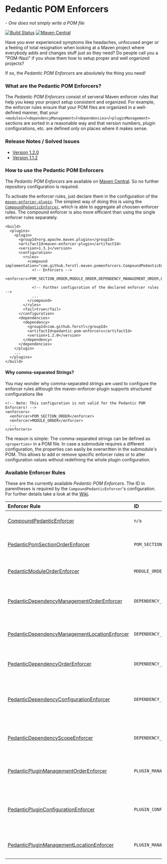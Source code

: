 # Pedantic POM Enforcers
*- One does not simply write a POM file*

[![Build Status](https://travis-ci.org/ferstl/pedantic-pom-enforcers.svg?branch=master)](https://travis-ci.org/ferstl/pedantic-pom-enforcers) [![Maven Central](https://maven-badges.herokuapp.com/maven-central/com.github.ferstl/pedantic-pom-enforcers/badge.svg)](https://maven-badges.herokuapp.com/maven-central/com.github.ferstl/pedantic-pom-enforcers)

Have you ever experienced symptoms like headaches, unfocused anger or a feeling of total resignation when looking at a Maven project where everybody adds and changes stuff just as they need? Do people call you a "POM-Nazi" if you show them how to setup proper and well organized projects?

If so, the *Pedantic POM Enforcers* are absolutely the thing you need!


### What are the Pedantic POM Enforcers?
The *Pedantic POM Enforcers* consist of serveral Maven enforcer rules that help you keep your project setup consistent and organized. For example, the enforcer rules ensure that your POM files are organized in a well-defined manner, that your `<modules>`/`<dependencyManagement>`/`<dependencies>`/`<pluginManagement>` sections are sorted in a reasonable way and that version numbers, plugin configurations, etc. are defined only on places where it makes sense.


### Release Notes / Solved Issues

- [Version 1.2.0](https://github.com/ferstl/pedantic-pom-enforcers/issues?q=milestone%3A%22Version+1.2.0%22+is%3Aclosed)
- [Version 1.1.2](https://github.com/ferstl/pedantic-pom-enforcers/issues?milestone=1&state=closed)


### How to use the Pedantic POM Enforcers
The *Pedantic POM Enforcers* are available on [Maven Central](http://central.maven.org/maven2/com/github/ferstl/pedantic-pom-enforcers/). So no further repository configuration is required.

To activate the enforcer rules, just declare them in the configuration of the [`maven-enforcer-plugin`](http://maven.apache.org/enforcer/maven-enforcer-plugin/). The simplest way of doing this is using the [`CompoundPedanticEnforcer`](https://github.com/ferstl/pedantic-pom-enforcers/wiki/CompoundPedanticEnforcer), which is able to aggregate all choosen enforcer rules. The compound enforcer is also more efficient than using the single enforcer rules separately.

    <build>
      <plugins>
        <plugin>
          <groupId>org.apache.maven.plugins</groupId>
          <artifactId>maven-enforcer-plugin</artifactId>
          <version>1.3.1</version>
          <configuration>
            <rules>
              <compound implementation="com.github.ferstl.maven.pomenforcers.CompoundPedanticEnforcer">
                <!-- Enforcers -->
                <enforcers>POM_SECTION_ORDER,MODULE_ORDER,DEPENDENCY_MANAGEMENT_ORDER,DEPENDENCY_ORDER,PLUGIN_MANAGEMENT_ORDER</enforcers>
              
                <!-- Further configuration of the declared enforcer rules -->
                ...
              </compound>
            </rules>
            <fail>true</fail>
          </configuration>
          <dependencies>
            <dependency>
              <groupId>com.github.ferstl</groupId>
              <artifactId>pedantic-pom-enforcers</artifactId>
              <version>1.2.0</version>
            </dependency>
          </dependencies>
        </plugin>
        ...
      </plugins>
    </build>
    
    
#### Why comma-separated Strings?
You may wonder why comma-separated strings are used to configure the enforcer rules although the maven-enforcer-plugin supports structured configurations like

    <!-- Note: This configuration is not valid for the Pedantic POM Enforcers! -->
    <enforcers>
      <enforcer>POM_SECTION_ORDER</enforcer>
      <enforcer>MODULE_ORDER</enforcer>
      ...
    </enforcers>

The reason is simple: The comma-separated strings can be defined as `<properties>` in a POM file. In case a submodule requires a different configuration, the properties can easily be overwritten in the submodule's POM. This allows to add or remove specific enforcer rules or to alter configuration values without redefining the whole plugin configuration.

### Available Enforcer Rules
These are the currently available *Pedantic POM Enforcers*. The ID in parentheses is required by the `CompoundPedanticEnforcer`'s configuration. For further details take a look at the [Wiki](https://github.com/ferstl/pedantic-pom-enforcers/wiki/PedanticEnforcerRule).

| Enforcer Rule | ID | Description |
|:------------- |:--- |:----------- |
| [CompoundPedanticEnforcer](https://github.com/ferstl/pedantic-pom-enforcers/wiki/CompoundPedanticEnforcer) | `n/a` | Used to aggregate several pedantic enforcer rules. |
| [PedanticPomSectionOrderEnforcer](https://github.com/ferstl/pedantic-pom-enforcers/wiki/PedanticPomSectionOrderEnforcer) | `POM_SECTION_ORDER` | This enforcer makes sure that the sections in your POM files are in a defined order. |
| [PedanticModuleOrderEnforcer](https://github.com/ferstl/pedantic-pom-enforcers/wiki/PedanticModuleOrderEnforcer) | `MODULE_ORDER` | This enforcer makes sure that your `modules` section is sorted alphabetically. |
| [PedanticDependencyManagementOrderEnforcer](https://github.com/ferstl/pedantic-pom-enforcers/wiki/PedanticDependencyManagementOrderEnforcer) | `DEPENDENCY_MANAGEMENT_ORDER` | This enforcer makes sure that all artifacts in your dependency management are ordered. |
| [PedanticDependencyManagementLocationEnforcer](https://github.com/ferstl/pedantic-pom-enforcers/wiki/PedanticDependencyManagementLocationEnforcer) | `DEPENDENCY_MANAGEMENT_LOCATION` | Enforces that only a well-defined set of POMs may declare dependency management. |
| [PedanticDependencyOrderEnforcer](https://github.com/ferstl/pedantic-pom-enforcers/wiki/PedanticDependencyOrderEnforcer) | `DEPENDENCY_ORDER` | This enforcer makes sure that all artifacts in your dependencies section are ordered. |
| [PedanticDependencyConfigurationEnforcer](https://github.com/ferstl/pedantic-pom-enforcers/wiki/PedanticDependencyConfigurationEnforcer) | `DEPENDENCY_CONFIGURATION` | This enforcer makes sure that dependency versions and exclusions are declared in the `<dependencyManagement>` section. |
| [PedanticDependencyScopeEnforcer](https://github.com/ferstl/pedantic-pom-enforcers/wiki/PedanticDependencyScopeEnforcer) | `DEPENDENCY_SCOPE` | Enforces that the configured dependencies have to be defined within a specific scope. |
| [PedanticPluginManagementOrderEnforcer](https://github.com/ferstl/pedantic-pom-enforcers/wiki/PedanticPluginManagementOrderEnforcer) | `PLUGIN_MANAGEMENT_ORDER` | This enforcer makes sure that all plugins in your plugin management section are ordered. |
| [PedanticPluginConfigurationEnforcer](https://github.com/ferstl/pedantic-pom-enforcers/wiki/PedanticPluginConfigurationEnforcer) | `PLUGIN_CONFIGURATION` | Enforces that plugin versions, configurations and dependencies are defined in the `<pluginManagement>` section. |
| [PedanticPluginManagementLocationEnforcer](https://github.com/ferstl/pedantic-pom-enforcers/wiki/PedanticPluginManagementLocationEnforcer) | `PLUGIN_MANAGEMENT_LOCATION` | Enforces that only a well-defined set of POMs may declare plugin management. |

